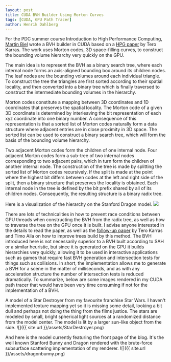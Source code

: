 ```yaml
---
layout: post
title: CUDA BVH Builder Using Morton Curves
tags: [CUDA, GPU Path Tracer]
author: Henrik Dahlberg
---
```


For the PDC summer course Introduction to High Performance Computing, [Martin Biel](https://martinbield.aerobatic.io/) wrote a BVH builder in CUDA based on a [HPG paper](http://research.nvidia.com/sites/default/files/publications/karras2012hpg_paper.pdf) by Tero Karras. The work uses Morton codes, 3D space-filling curves, to construct the bounding volume hierarchy very quickly on the GPU.

The main idea is to represent the BVH as a binary search tree, where each internal node forms an axis-aligned bounding box around its children nodes. The leaf nodes are the bounding volumes around each individual triangle. To construct the tree the triangles are first sorted according to their spatial locality, and then converted into a binary tree which is finally traversed to construct the intermediate bounding volumes in the hierarchy.

Morton codes constitute a mapping between 3D coordinates and 1D coordinates that preserves the spatial locality. The Morton code of a given 3D coordinate is determined by interleaving the bit representation of each xyz coordinate into one binary number. A consequence of this representation is that a sorted list of Morton codes naturally form a data structure where adjacent entries are in close proximity in 3D space. The sorted list can be used to construct a binary search tree, which will form the basis of the bounding volume hierarchy.

Two adjacent Morton codes form the children of one internal node. Four adjacent Morton codes form a sub-tree of two internal nodes corresponding to two adjacent pairs, which in turn form the children of another internal node. The construction of the tree is made by splitting the sorted list of Morton codes recursively. If the split is made at the point where the highest bit differs between codes at the left and right side of the split, then a binary structure that preserves the locality is obtained. Each internal node in the tree is defined by the bit prefix shared by all of its children nodes. Consequently, the resulting structure is a binary radix tree.

Here is a visualization of the hierarchy on the Stanford Dragon model.
![](https://raw.githubusercontent.com/henrikdahlberg/GPUPathTracer/master/Images/DragonBVH.png)


There are lots of technicalities in how to prevent race conditions between GPU threads when constructing the BVH from the radix tree, as well as how to traverse the tree on the GPU once it is built. I advise anyone interested in the details to read the paper, as well as the [follow-up paper](http://research.nvidia.com/sites/default/files/pubs/2013-07_Fast-Parallel-Construction/karras2013hpg_paper.pdf) by Tero Karras and Timo Aila on how to improve trees build by this method. The BVH introduced here is not necessarily superior to a BVH built according to SAH or a similar heuristic, but since it is generated on the GPU it builds hierarchies very quickly, allowing it to be used in interactive applications such as games that require fast BVH generation and intersection tests for things such as collisions. In short, the implementation allows me to generate a BVH for a scene in the matter of milliseconds, and as with any acceleration structure the number of intersection tests is reduced dramatically. To summarize, below are some images rendered in my CUDA path tracer that would have been very time consuming if not for the implementation of a BVH.

A model of a Star Destroyer from my favourite franchise Star Wars. I haven't implemented texture mapping yet so it is missing some detail, looking a bit dull and perhaps not doing the thing from the films justice. The stars are modeled by small, bright spherical light sources at a randomized distance from the model center. The model is lit by a larger sun-like object from the side.
![]({{ site.url }}/assets/StarDestroyer.png)

And here is the model currently featuring the front page of the blog. It's the well known Stanford Bunny and Dragon rendered with the brute-force subsurface scattering implementation of my renderer.
![]({{ site.url }}/assets/dragonbunny.png)
